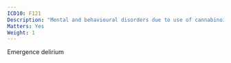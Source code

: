 ```yaml
---
ICD10: F121
Description: "Mental and behavioural disorders due to use of cannabinoids: Harmful use"
Matters: Yes
Weight: 1
---
```

Emergence delirium
